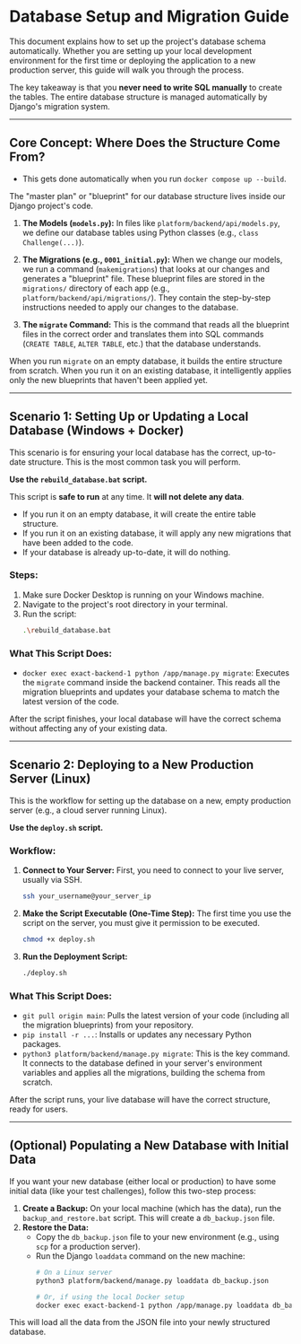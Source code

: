 # Database Setup and Migration Guide

This document explains how to set up the project's database schema automatically. Whether you are setting up your local development environment for the first time or deploying the application to a new production server, this guide will walk you through the process.

The key takeaway is that you **never need to write SQL manually** to create the tables. The entire database structure is managed automatically by Django's migration system.

---

## Core Concept: Where Does the Structure Come From?
* This gets done automatically when you run `docker compose up --build`.

The "master plan" or "blueprint" for our database structure lives inside our Django project's code.

1.  **The Models (`models.py`):** In files like `platform/backend/api/models.py`, we define our database tables using Python classes (e.g., `class Challenge(...)`).

2.  **The Migrations (e.g., `0001_initial.py`):** When we change our models, we run a command (`makemigrations`) that looks at our changes and generates a "blueprint" file. These blueprint files are stored in the `migrations/` directory of each app (e.g., `platform/backend/api/migrations/`). They contain the step-by-step instructions needed to apply our changes to the database.

3.  **The `migrate` Command:** This is the command that reads all the blueprint files in the correct order and translates them into SQL commands (`CREATE TABLE`, `ALTER TABLE`, etc.) that the database understands.

When you run `migrate` on an empty database, it builds the entire structure from scratch. When you run it on an existing database, it intelligently applies only the new blueprints that haven't been applied yet.

---

## Scenario 1: Setting Up or Updating a Local Database (Windows + Docker)

This scenario is for ensuring your local database has the correct, up-to-date structure. This is the most common task you will perform.

**Use the `rebuild_database.bat` script.**

This script is **safe to run** at any time. It **will not delete any data**.
- If you run it on an empty database, it will create the entire table structure.
- If you run it on an existing database, it will apply any new migrations that have been added to the code.
- If your database is already up-to-date, it will do nothing.

### Steps:

1.  Make sure Docker Desktop is running on your Windows machine.
2.  Navigate to the project's root directory in your terminal.
3.  Run the script:
    ```sh
    .\rebuild_database.bat
    ```

### What This Script Does:

-   `docker exec exact-backend-1 python /app/manage.py migrate`: Executes the `migrate` command inside the backend container. This reads all the migration blueprints and updates your database schema to match the latest version of the code.

After the script finishes, your local database will have the correct schema without affecting any of your existing data.

---

## Scenario 2: Deploying to a New Production Server (Linux)

This is the workflow for setting up the database on a new, empty production server (e.g., a cloud server running Linux).

**Use the `deploy.sh` script.**

### Workflow:

1.  **Connect to Your Server:** First, you need to connect to your live server, usually via SSH.
    ```sh
    ssh your_username@your_server_ip
    ```

2.  **Make the Script Executable (One-Time Step):** The first time you use the script on the server, you must give it permission to be executed.
    ```sh
    chmod +x deploy.sh
    ```

3.  **Run the Deployment Script:**
    ```sh
    ./deploy.sh
    ```

### What This Script Does:

-   `git pull origin main`: Pulls the latest version of your code (including all the migration blueprints) from your repository.
-   `pip install -r ...`: Installs or updates any necessary Python packages.
-   `python3 platform/backend/manage.py migrate`: This is the key command. It connects to the database defined in your server's environment variables and applies all the migrations, building the schema from scratch.

After the script runs, your live database will have the correct structure, ready for users.

---

## (Optional) Populating a New Database with Initial Data

If you want your new database (either local or production) to have some initial data (like your test challenges), follow this two-step process:

1.  **Create a Backup:** On your local machine (which has the data), run the `backup_and_restore.bat` script. This will create a `db_backup.json` file.
2.  **Restore the Data:**
    -   Copy the `db_backup.json` file to your new environment (e.g., using `scp` for a production server).
    -   Run the Django `loaddata` command on the new machine:
        ```sh
        # On a Linux server
        python3 platform/backend/manage.py loaddata db_backup.json

        # Or, if using the local Docker setup
        docker exec exact-backend-1 python /app/manage.py loaddata db_backup.json
        ```

This will load all the data from the JSON file into your newly structured database.